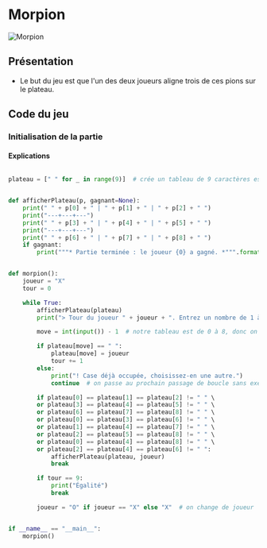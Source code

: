 # Morpion

![Morpion](https://th.bing.com/th/id/OIP.1uSuE5YjhgyHFMzoEMuEKAAAAA?w=154&h=179&c=7&r=0&o=5&dpr=1.3&pid=1.7)

## Présentation

- Le but du jeu est que l'un des deux joueurs aligne trois de ces pions sur le plateau.

## Code du jeu

### Initialisation de la partie

#### Explications

```python

plateau = [" " for _ in range(9)]  # crée un tableau de 9 caractères espaces " "


def afficherPlateau(p, gagnant=None):
    print(" " + p[0] + " | " + p[1] + " | " + p[2] + " ")
    print("---+---+---")
    print(" " + p[3] + " | " + p[4] + " | " + p[5] + " ")
    print("---+---+---")
    print(" " + p[6] + " | " + p[7] + " | " + p[8] + " ")
    if gagnant:
        print("""* Partie terminée : le joueur {0} a gagné. *""".format(gagnant))


def morpion():
    joueur = "X"
    tour = 0

    while True:
        afficherPlateau(plateau)
        print("> Tour du joueur " + joueur + ". Entrez un nombre de 1 à 9.")

        move = int(input()) - 1  # notre tableau est de 0 à 8, donc on retire 1

        if plateau[move] == " ":
            plateau[move] = joueur
            tour += 1
        else:
            print("! Case déjà occupée, choisissez-en une autre.")
            continue  # on passe au prochain passage de boucle sans exécuter le code ci-dessous

        if plateau[0] == plateau[1] == plateau[2] != " " \
        or plateau[3] == plateau[4] == plateau[5] != " " \
        or plateau[6] == plateau[7] == plateau[8] != " " \
        or plateau[0] == plateau[3] == plateau[6] != " " \
        or plateau[1] == plateau[4] == plateau[7] != " " \
        or plateau[2] == plateau[5] == plateau[8] != " " \
        or plateau[0] == plateau[4] == plateau[8] != " " \
        or plateau[2] == plateau[4] == plateau[6] != " ":
            afficherPlateau(plateau, joueur)
            break

        if tour == 9:
            print("Égalité")
            break

        joueur = "O" if joueur == "X" else "X"  # on change de joueur


if __name__ == "__main__":
    morpion()
```
